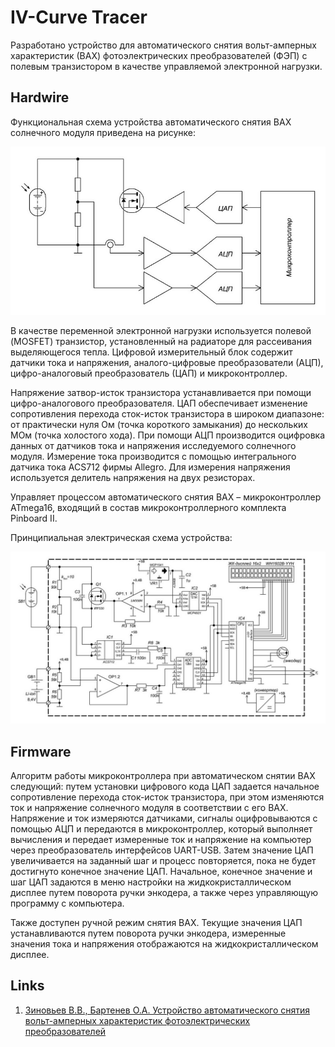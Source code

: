 # IV-Curve Tracer

Разработано устройство для автоматического снятия вольт-амперных характеристик (ВАХ) фотоэлектрических преобразователей (ФЭП) с полевым транзистором в качестве управляемой электронной нагрузки.

## Hardwire

Функциональная схема устройства автоматического снятия ВАХ солнечного модуля приведена на рисунке:

![Functional scheme](/img/ivc_tracer_func_scheme.jpg)

В качестве переменной электронной нагрузки используется полевой (MOSFET) транзистор, установленный на радиаторе для рассеивания выделяющегося тепла. Цифровой измерительный блок содержит датчики тока и напряжения, аналого-цифровые преобразователи (АЦП), цифро-аналоговый преобразователь (ЦАП) и микроконтроллер.

Напряжение затвор-исток транзистора устанавливается при помощи цифро-аналогового преобразователя. ЦАП обеспечивает изменение сопротивления перехода сток-исток транзистора в широком диапазоне: от практически нуля Ом (точка короткого замыкания) до нескольких МОм (точка холостого хода). При помощи АЦП производится оцифровка данных от датчиков тока и напряжения исследуемого солнечного модуля. Измерение тока производится с помощью интегрального датчика тока ACS712 фирмы Allegro. Для измерения напряжения используется делитель напряжения на двух резисторах.

Управляет процессом автоматического снятия ВАХ – микроконтроллер ATmega16, входящий в состав микроконтроллерного комплекта Pinboard II.

Принципиальная электрическая схема устройства:

![Functional scheme](/img/ivc_tracer_scheme.jpg)

## Firmware

Алгоритм работы микроконтроллера при автоматическом снятии ВАХ следующий: путем установки цифрового кода ЦАП задается начальное сопротивление перехода сток-исток транзистора, при этом изменяются ток и напряжение солнечного модуля в соответствии с его ВАХ. Напряжение и ток измеряются датчиками, сигналы оцифровываются с помощью АЦП и передаются в микроконтроллер, который выполняет вычисления и передает измеренные ток и напряжение на компьютер через преобразователь интерфейсов UART-USB. Затем значение ЦАП увеличивается на заданный шаг и процесс повторяется, пока не будет достигнуто конечное значение ЦАП. Начальное, конечное значение и шаг ЦАП задаются в меню настройки на жидкокристаллическом дисплее путем поворота ручки энкодера, а также через управляющую программу с компьютера.

Также доступен ручной режим снятия ВАХ. Текущие значения ЦАП устанавливаются путем поворота ручки энкодера, измеренные значения тока и напряжения отображаются на жидкокристаллическом дисплее.


## Links

1. [Зиновьев В.В., Бартенев О.А. Устройство автоматического снятия вольт-амперных характеристик фотоэлектрических преобразователей](http://f-ing.udsu.ru/files/fajly-dlya-elektronnogo-zhurnala/000572-7_2_4_19_%D0%91%D0%B0%D1%80%D1%82%D0%B5%D0%BD%D0%B5%D0%B2.pdf)